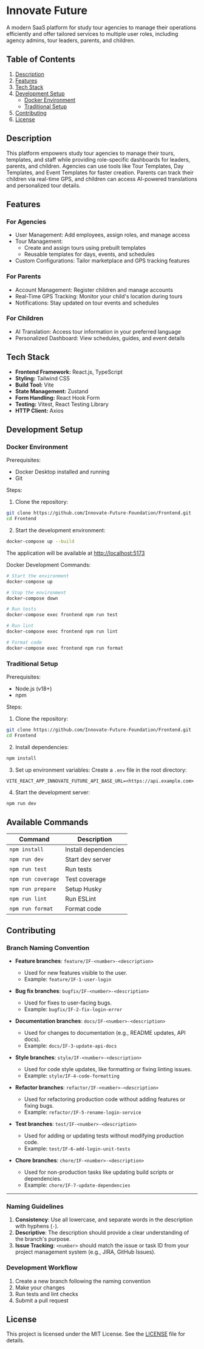 # Innovate Future

A modern SaaS platform for study tour agencies to manage their operations efficiently and offer tailored services to multiple user roles, including agency admins, tour leaders, parents, and children.

## Table of Contents

1. [Description](#description)
2. [Features](#features)
3. [Tech Stack](#tech-stack)
4. [Development Setup](#development-setup)
   - [Docker Environment](#docker-environment)
   - [Traditional Setup](#traditional-setup)
5. [Contributing](#contributing)
6. [License](#license)

## Description

This platform empowers study tour agencies to manage their tours, templates, and staff while providing role-specific dashboards for leaders, parents, and children. Agencies can use tools like Tour Templates, Day Templates, and Event Templates for faster creation. Parents can track their children via real-time GPS, and children can access AI-powered translations and personalized tour details.

## Features

### For Agencies

- User Management: Add employees, assign roles, and manage access
- Tour Management:
  - Create and assign tours using prebuilt templates
  - Reusable templates for days, events, and schedules
- Custom Configurations: Tailor marketplace and GPS tracking features

### For Parents

- Account Management: Register children and manage accounts
- Real-Time GPS Tracking: Monitor your child's location during tours
- Notifications: Stay updated on tour events and schedules

### For Children

- AI Translation: Access tour information in your preferred language
- Personalized Dashboard: View schedules, guides, and event details

## Tech Stack

- **Frontend Framework:** React.js, TypeScript
- **Styling:** Tailwind CSS
- **Build Tool:** Vite
- **State Management:** Zustand
- **Form Handling:** React Hook Form
- **Testing:** Vitest, React Testing Library
- **HTTP Client:** Axios

## Development Setup

### Docker Environment

Prerequisites:

- Docker Desktop installed and running
- Git

Steps:

1. Clone the repository:

```bash
git clone https://github.com/Innovate-Future-Foundation/Frontend.git
cd Frontend
```

2. Start the development environment:

```bash
docker-compose up --build
```

The application will be available at <http://localhost:5173>

Docker Development Commands:

```bash
# Start the environment
docker-compose up

# Stop the environment
docker-compose down

# Run tests
docker-compose exec frontend npm run test

# Run lint
docker-compose exec frontend npm run lint

# Format code
docker-compose exec frontend npm run format
```

### Traditional Setup

Prerequisites:

- Node.js (v18+)
- npm

Steps:

1. Clone the repository:

```bash
git clone https://github.com/Innovate-Future-Foundation/Frontend.git
cd Frontend
```

2. Install dependencies:

```bash
npm install
```

3. Set up environment variables:
Create a `.env` file in the root directory:

```env
VITE_REACT_APP_INNOVATE_FUTURE_API_BASE_URL=<https://api.example.com>
```

4. Start the development server:

```bash
npm run dev
```

## Available Commands

| Command              | Description         |
|---------------------|---------------------|
| `npm install`       | Install dependencies|
| `npm run dev`       | Start dev server    |
| `npm run test`      | Run tests          |
| `npm run coverage`  | Test coverage      |
| `npm run prepare`   | Setup Husky        |
| `npm run lint`      | Run ESLint         |
| `npm run format`    | Format code        |

## Contributing

### Branch Naming Convention

- **Feature branches**: `feature/IF-<number>-<description>`  
  - Used for new features visible to the user.  
  - Example: `feature/IF-1-user-login`

- **Bug fix branches**: `bugfix/IF-<number>-<description>`  
  - Used for fixes to user-facing bugs.  
  - Example: `bugfix/IF-2-fix-login-error`

- **Documentation branches**: `docs/IF-<number>-<description>`  
  - Used for changes to documentation (e.g., README updates, API docs).  
  - Example: `docs/IF-3-update-api-docs`

- **Style branches**: `style/IF-<number>-<description>`  
  - Used for code style updates, like formatting or fixing linting issues.  
  - Example: `style/IF-4-code-formatting`

- **Refactor branches**: `refactor/IF-<number>-<description>`  
  - Used for refactoring production code without adding features or fixing bugs.  
  - Example: `refactor/IF-5-rename-login-service`

- **Test branches**: `test/IF-<number>-<description>`  
  - Used for adding or updating tests without modifying production code.  
  - Example: `test/IF-6-add-login-unit-tests`

- **Chore branches**: `chore/IF-<number>-<description>`  
  - Used for non-production tasks like updating build scripts or dependencies.  
  - Example: `chore/IF-7-update-dependencies`

---

### Naming Guidelines

1. **Consistency**: Use all lowercase, and separate words in the description with hyphens (`-`).  
2. **Descriptive**: The description should provide a clear understanding of the branch's purpose.  
3. **Issue Tracking**: `<number>` should match the issue or task ID from your project management system (e.g., JIRA, GitHub Issues).  

### Development Workflow

1. Create a new branch following the naming convention
2. Make your changes
3. Run tests and lint checks
4. Submit a pull request

## License

This project is licensed under the MIT License. See the [LICENSE](LICENSE) file for details.
